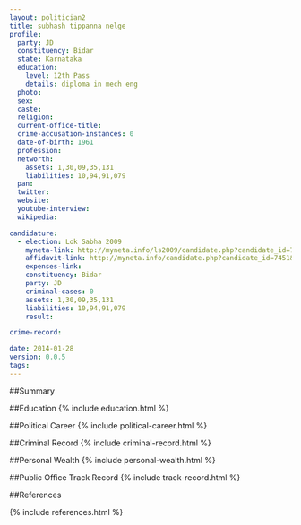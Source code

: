 ```yaml
---
layout: politician2
title: subhash tippanna nelge
profile: 
  party: JD
  constituency: Bidar
  state: Karnataka
  education: 
    level: 12th Pass
    details: diploma in mech eng
  photo: 
  sex: 
  caste: 
  religion: 
  current-office-title: 
  crime-accusation-instances: 0
  date-of-birth: 1961
  profession: 
  networth: 
    assets: 1,30,09,35,131
    liabilities: 10,94,91,079
  pan: 
  twitter: 
  website: 
  youtube-interview: 
  wikipedia: 

candidature: 
  - election: Lok Sabha 2009
    myneta-link: http://myneta.info/ls2009/candidate.php?candidate_id=7451
    affidavit-link: http://myneta.info/candidate.php?candidate_id=7451&scan=original
    expenses-link: 
    constituency: Bidar 
    party: JD
    criminal-cases: 0
    assets: 1,30,09,35,131
    liabilities: 10,94,91,079
    result:  

crime-record: 

date: 2014-01-28
version: 0.0.5
tags: 
---
```

##Summary


##Education
{% include education.html %}


##Political Career
{% include political-career.html %}


##Criminal Record
{% include criminal-record.html %}


##Personal Wealth
{% include personal-wealth.html %}


##Public Office Track Record
{% include track-record.html %}


##References


{% include references.html %}